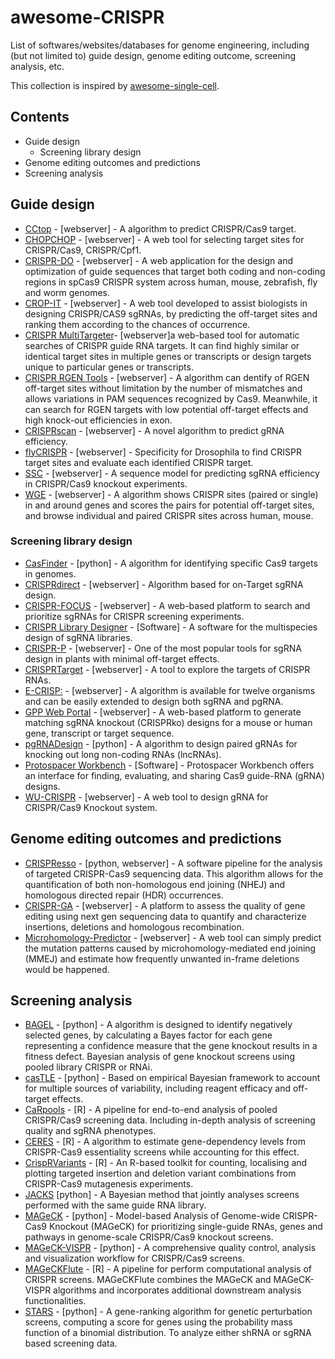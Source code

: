 # awesome-CRISPR
List of softwares/websites/databases for genome engineering, including (but not limited to) guide design, genome editing outcome, screening analysis, etc. 

This collection is inspired by [awesome-single-cell](https://github.com/seandavi/awesome-single-cell).

## Contents

- Guide design
  - Screening library design
- Genome editing outcomes and predictions
- Screening analysis

## Guide design

- [CCtop](https://crispr.cos.uni-heidelberg.de) - [webserver] - A algorithm to predict CRISPR/Cas9 target.
- [CHOPCHOP](http://chopchop.cbu.uib.no/index.php) - [webserver] - A web tool for selecting target sites for CRISPR/Cas9, CRISPR/Cpf1.
- [CRISPR-DO](http://cistrome.org/crispr/) - [webserver] - A web application for the design and optimization of guide sequences that target both coding and non-coding regions in spCas9 CRISPR system across human, mouse, zebrafish, fly and worm genomes.
- [CROP-IT](http://cheetah.bioch.virginia.edu.proxygw.wrlc.org/AdliLab/CROP-IT/homepage.html) - [webserver] - A web tool developed to assist biologists in designing CRISPR/CAS9 sgRNAs, by predicting the off-target sites and ranking them according to the chances of occurrence.
- [CRISPR MultiTargeter](http://www.multicrispr.net/index.html)- [webserver]a web-based tool for automatic searches of CRISPR guide RNA targets. It can find highly similar or identical target sites in multiple genes or transcripts or design targets unique to particular genes or transcripts.
- [CRISPR RGEN Tools](http://www.rgenome.net) - [webserver] - A algorithm can dentify of RGEN off-target sites without limitation by the number of mismatches and allows variations in PAM sequences recognized by Cas9. Meanwhile, it can search for RGEN targets with low potential off-target effects and high knock-out efficiencies in exon.
- [CRISPRscan](http://www.crisprscan.org) - [webserver] - A novel algorithm to predict gRNA efficiency.
- [flyCRISPR](http://targetfinder.flycrispr.neuro.brown.edu) - [webserver] - Specificity for Drosophila to find CRISPR target sites and evaluate each identified CRISPR target.
- [SSC](http://cistrome.org/SSC/) - [webserver] - A sequence model for predicting sgRNA efficiency in CRISPR/Cas9 knockout experiments.
- [WGE](https://www.sanger.ac.uk/htgt/wge/) - [webserver] - A algorithm shows CRISPR sites (paired or single) in and around genes and scores the pairs for potential off-target sites, and browse individual and paired CRISPR sites across human, mouse.


### Screening library design

- [CasFinder](http://arep.med.harvard.edu/CasFinder/) - [python] - A algorithm for identifying specific Cas9 targets in genomes.
- [CRISPRdirect](http://crispr.dbcls.jp) - [webserver] - Algorithm based for on-Target sgRNA design.
- [CRISPR-FOCUS](http://cistrome.org/crispr-focus/) - [webserver] -  A web-based platform to search and prioritize sgRNAs for CRISPR screening experiments. 
- [CRISPR Library Designer](https://github.com/boutroslab/cld_docker) - [Software] - A software for the multispecies design of sgRNA libraries.
- [CRISPR-P](http://crispr.hzau.edu.cn/CRISPR2/) - [webserver] - One of the most popular tools for sgRNA design in plants with minimal off-target effects.
- [CRISPRTarget](http://bioanalysis.otago.ac.nz/CRISPRTarget/crispr_analysis.html) - [webserver] - A tool to explore the targets of CRISPR RNAs.
- [E-CRISP:](http://www.e-crisp.org/E-CRISP/) - [webserver] - A algorithm is available for twelve organisms and can be easily extended to design both sgRNA and pgRNA.
- [GPP Web Portal](https://portals.broadinstitute.org/gpp/public/) - [webserver] -  A web-based platform to generate matching sgRNA knockout (CRISPRko) designs for a mouse or human gene, transcript or target sequence.
- [pgRNADesign](https://bitbucket.org/liulab/pgrnadesign.git) - [python] -  A algorithm to design paired gRNAs for knocking out long non-coding RNAs (lncRNAs).
- [Protospacer Workbench](http://www.protospacer.com) - [Software] - Protospacer Workbench offers an interface for finding, evaluating, and sharing Cas9 guide-RNA (gRNA) designs. 
- [WU-CRISPR](http://crispr.wustl.edu) - [webserver] - A web tool to design gRNA for CRISPR/Cas9 Knockout system.


## Genome editing outcomes and predictions

- [CRISPResso](https://github.com/lucapinello/CRISPResso) - [python, webserver] - A software pipeline for the analysis of targeted CRISPR-Cas9 sequencing data. This algorithm allows for the quantification of both non-homologous end joining (NHEJ) and homologous directed repair (HDR) occurrences.
- [CRISPR-GA](http://crispr-ga.net) - [webserver] -  A platform to assess the quality of gene editing using next gen sequencing data to quantify and characterize insertions, deletions and homologous recombination.
- [Microhomology-Predictor](http://www.rgenome.net/mich-calculator/) - [webserver] - A web tool can simply predict the mutation patterns caused by microhomology-mediated end joining (MMEJ) and estimate how frequently unwanted in-frame deletions would be happened.

## Screening analysis

- [BAGEL](https://sourceforge.net/projects/bagel-for-knockout-screens/) - [python] - A algorithm is designed to identify negatively selected genes, by calculating a Bayes factor for each gene representing a confidence measure that the gene knockout results in a fitness defect. Bayesian analysis of gene knockout screens using pooled library CRISPR or RNAi.
- [casTLE](https://bitbucket.org/dmorgens/castle) - [python] - Based on empirical Bayesian framework to account for multiple sources of variability, including reagent efficacy and off-target effects.
- [CaRpools](https://github.com/boutroslab/caRpools) - [R] - A pipeline for end-to-end analysis of pooled CRISPR/Cas9 screening data. Including in-depth analysis of screening quality and sgRNA phenotypes.
- [CERES](https://depmap.org/ceres/) - [R] -  A algorithm to estimate gene-dependency levels from CRISPR-Cas9 essentiality screens while accounting for this effect.
- [CrispRVariants](https://github.com/markrobinsonuzh/CrispRVariants) - [R] - An R-based toolkit for counting, localising and plotting targeted insertion and deletion variant combinations from CRISPR-Cas9 mutagenesis experiments.
- [JACKS](https://github.com/felicityallen/JACKS) [python] - A Bayesian method that jointly analyses screens performed with the same guide RNA library.
- [MAGeCK](https://bitbucket.org/liulab/mageck) - [python] - Model-based Analysis of Genome-wide CRISPR-Cas9 Knockout (MAGeCK) for prioritizing single-guide RNAs, genes and pathways in genome-scale CRISPR/Cas9 knockout screens. 
- [MAGeCK-VISPR](https://bitbucket.org/liulab/mageck-vispr) - [python] - A comprehensive quality control, analysis and visualization workflow for CRISPR/Cas9 screens.
- [MAGeCKFlute](https://bitbucket.org/liulab/mageckflute/) - [R] - A pipeline for perform computational analysis of CRISPR screens. MAGeCKFlute combines the MAGeCK and MAGeCK-VISPR algorithms and incorporates additional downstream analysis functionalities.
- [STARS](https://portals.broadinstitute.org/gpp/public/software/stars) - [python] - A gene-ranking algorithm for genetic perturbation screens, computing a score for genes using the probability mass function of a binomial distribution. To analyze either shRNA or sgRNA based screening data.

